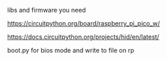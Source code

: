 libs and firmware you need

https://circuitpython.org/board/raspberry_pi_pico_w/

https://docs.circuitpython.org/projects/hid/en/latest/

boot.py for bios mode and write to file on rp
